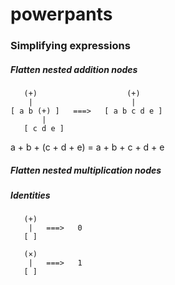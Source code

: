 # powerpants


### Simplifying expressions

##### Flatten nested addition nodes

```
   (+)                    (+)
    |                      |
[ a b (+) ]   ===>   [ a b c d e ]
       | 
   [ c d e ]
```

a + b + (c + d + e) = a + b + c + d + e


##### Flatten nested multiplication nodes

##### Identities

```
   (+)
    |   ===>   0
   [ ]
```

```
   (×)
    |   ===>   1
   [ ]
```
